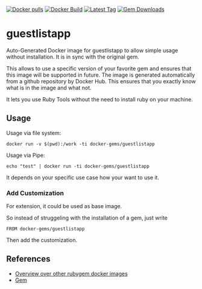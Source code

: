 [![Docker pulls](https://img.shields.io/docker/pulls/rubygem/guestlistapp.svg)](https://hub.docker.com/r/rubygem/guestlistapp/)
[![Docker Build](https://img.shields.io/docker/automated/rubygem/guestlistapp.svg)](https://hub.docker.com/r/rubygem/guestlistapp/)
[![Latest Tag](https://img.shields.io/github/tag/docker-rubygem/guestlistapp.svg)](https://hub.docker.com/r/rubygem/guestlistapp/)
[![Gem Downloads](https://img.shields.io/gem/dt/guestlistapp.svg)](https://rubygems.org/gems/guestlistapp/)
# guestlistapp

Auto-Generated Docker image for guestlistapp to allow simple usage without installation.
It is in sync with the original gem.

This allows to use a specific version of your favorite gem and ensures that this image will be supported in future.
The image is generated automatically from a github repository by Docker Hub.
This ensures that you exactly know what is in the image and what not.

It lets you use Ruby Tools without the need to install ruby on your machine.

## Usage

Usage via file system:

`docker run -v $(pwd):/work -ti docker-gems/guestlistapp`

Usage via Pipe:

`echo "test" | docker run -ti docker-gems/guestlistapp`

It depends on your specific use case how your want to use it.

### Add Customization

For extension, it could be used as base image.

So instead of struggeling with the installation of a gem, just write

`FROM docker-gems/guestlistapp`

Then add the customization.

## References

 - [Overview over other rubygem docker images](https://github.com/thinkbot/docker-rubygem)
 - [Gem](https://rubygems.org/gems/guestlistapp/)
